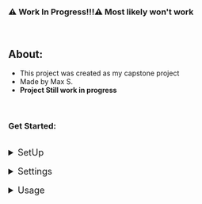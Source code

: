 ### ⚠️ Work In Progress!!!⚠️ Most likely won't work
<br/>

## About: 

- This project was created as my capstone project
 - Made by Max S.
- <b>Project Still work in progress</b>
 
<br/>


### Get Started:
<br/>



<details>
<summary style="font-size: 18px">SetUp</summary>

Use this to install all packages required:<br/>
 ```pip3 install -r -u Stock_Prediction/requirements.txt```
<br/>

If my program gives an error try this instead:<br/>
 ```pip3 install -r Stock_Prediction/requirements.txt```


</details>
<br/>





<details>
<summary style="font-size: 18px">Settings</summary>
Here are the current avalible settings in the Settings file: <br/>

* Work in progress

</details><br/>




<details>
<summary style="font-size: 18px">Usage</summary>

 After configuring settings, run in command line with:<br/>
 ```python3 Stock_Prediction/Programs/Predict_Stock```
</details>
 






